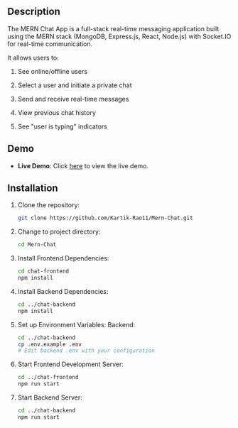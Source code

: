 ## Description

The MERN Chat App is a full-stack real-time messaging application built using the MERN stack (MongoDB, Express.js, React, Node.js) with Socket.IO for real-time communication.

It allows users to:

1. See online/offline users

2. Select a user and initiate a private chat

3. Send and receive real-time messages

4. View previous chat history

5. See "user is typing" indicators


## Demo

- **Live Demo**: Click [here](https://mern-chat-jade.vercel.app/) to view the live demo.

## Installation

1. Clone the repository:

   ```bash
   git clone https://github.com/Kartik-Rao11/Mern-Chat.git
   ```

2. Change to project directory:

   ```bash
   cd Mern-Chat
   ```

3. Install Frontend Dependencies:

   ```bash
   cd chat-frontend
   npm install
   ```

4. Install Backend Dependencies:

   ```bash
   cd ../chat-backend
   npm install
   ```

5. Set up Environment Variables:
   Backend:

   ```bash
   cd ../chat-backend
   cp .env.example .env
   # Edit backend .env with your configuration
   ```

6. Start Frontend Development Server:

   ```bash
   cd ../chat-frontend
   npm run start
   ```

7. Start Backend Server:
   ```bash
   cd ../chat-backend
   npm run start
   ```